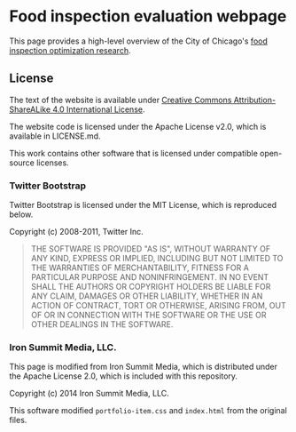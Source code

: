 # Food inspection evaluation webpage

This page provides a high-level overview of the City of Chicago's [food inspection optimization research](http://github.com/Chicago/food-inspections-evaluation).

## License

The text of the website is available under [Creative Commons Attribution-ShareALike 4.0 International License](http://creativecommons.org/licenses/by-sa/4.0/).

The website code is licensed under the Apache License v2.0, which is available in LICENSE.md.

This work contains other software that is licensed under compatible open-source licenses. 

### Twitter Bootstrap

Twitter Bootstrap is licensed under the MIT License, which is reproduced below.

Copyright (c) 2008-2011, Twitter Inc.

> THE SOFTWARE IS PROVIDED "AS IS", WITHOUT WARRANTY OF ANY KIND, EXPRESS OR IMPLIED, INCLUDING BUT NOT LIMITED TO THE WARRANTIES OF MERCHANTABILITY, FITNESS FOR A PARTICULAR PURPOSE AND NONINFRINGEMENT. IN NO EVENT SHALL THE AUTHORS OR COPYRIGHT HOLDERS BE LIABLE FOR ANY CLAIM, DAMAGES OR OTHER LIABILITY, WHETHER IN AN ACTION OF CONTRACT, TORT OR OTHERWISE, ARISING FROM, OUT OF OR IN CONNECTION WITH THE SOFTWARE OR THE USE OR OTHER DEALINGS IN THE SOFTWARE.


### Iron Summit Media, LLC.

This page is modified from Iron Summit Media, which is distributed under the Apache License 2.0, which is included with this repository.

Copyright (c) 2014 Iron Summit Media, LLC.

This software modified ```portfolio-item.css``` and ```index.html``` from the original files.